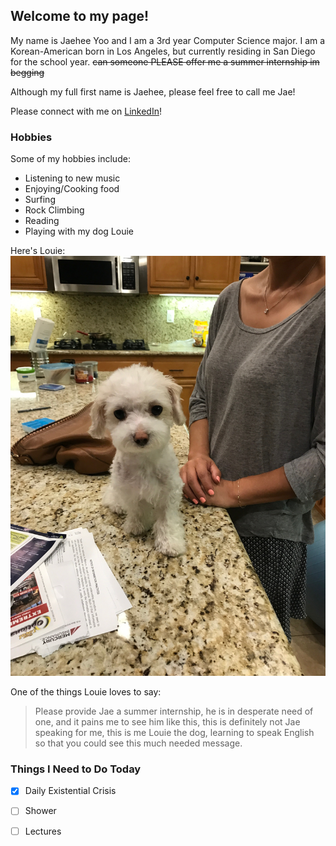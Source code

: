 ## Welcome to my page!

My name is Jaehee Yoo and I am a 3rd year Computer Science major. I am a Korean-American born in Los Angeles, but currently residing in San Diego for the school year. ~~can someone PLEASE offer me a summer internship im begging~~ 

Although my full first name is Jaehee, please feel free to call me Jae!

Please connect with me on [LinkedIn](https://www.linkedin.com/in/jaeheeyoo/)!

### Hobbies

Some of my hobbies include:
- Listening to new music
- Enjoying/Cooking food
- Surfing
- Rock Climbing
- Reading
- Playing with my dog Louie

Here's Louie: 
![louie](https://github.com/jaeyoo0609/jaeyoo0609.github.io/blob/main/IMG-6281.JPG)

One of the things Louie loves to say:
> Please provide Jae a summer internship, he is in desperate need of one, and it pains me to see him like this, this is definitely not Jae speaking for me, this is me Louie the dog, learning to speak English so that you could see this much needed message. 

### Things I Need to Do Today
- [x] Daily Existential Crisis
- [ ] Shower
- [ ] Lectures

